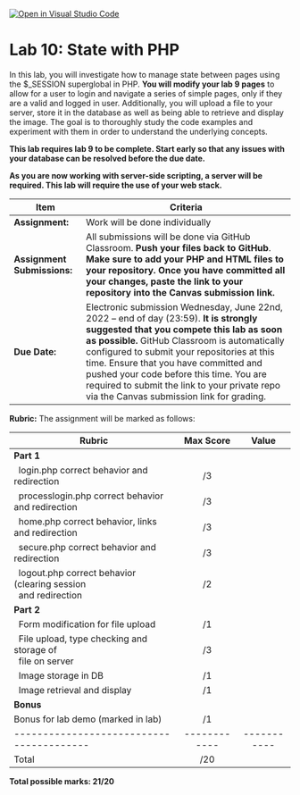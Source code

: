 [![Open in Visual Studio Code](https://classroom.github.com/assets/open-in-vscode-c66648af7eb3fe8bc4f294546bfd86ef473780cde1dea487d3c4ff354943c9ae.svg)](https://classroom.github.com/online_ide?assignment_repo_id=8039954&assignment_repo_type=AssignmentRepo)
# Lab 10: State with PHP

In this lab, you will investigate how to manage state between pages using the $_SESSION superglobal in PHP.  **You will modify your lab 9 pages** to allow for a user to login and navigate a series of simple pages, only if they are a valid and logged in user. Additionally, you will upload a file to your server, store it in the database as well as being able to retrieve and display the image. The goal is to thoroughly study the code examples and experiment with them in order to understand the underlying concepts.

**This lab requires lab 9 to be complete.  Start early so that any issues with your database can be resolved before the due date.**

**As you are now working with server-side scripting, a server will be required.  This lab will require the use of your web stack.**


| **Item**            | **Criteria** |
|----------------|---------------|
|**Assignment:** | Work will be done individually|
|**Assignment Submissions:**| All submissions will be done via GitHub Classroom. **Push your files back to GitHub**. **Make sure to add your PHP and HTML files to your repository.**  **Once you have committed all your changes, paste the link to your repository into the Canvas submission link.** |
|**Due Date:**| Electronic submission Wednesday, June 22nd, 2022 – end of day (23:59).  **It is strongly suggested that you compete this lab as soon as possible.**  GitHub Classroom is automatically configured to submit your repositories at this time.  Ensure that you have committed and pushed your code before this time.  You are required to submit the link to your private repo via the Canvas submission link for grading.|

**Rubric:** The assignment will be marked as follows:

| **Rubric**                                 | **Max Score** | **Value**  |
|---------------------------------------------|:-------------:|:----------:|
| **Part 1** |
| &nbsp;&nbsp;login.php correct behavior and redirection | /3 |
| &nbsp;&nbsp;processlogin.php correct behavior and redirection | /3 |
| &nbsp;&nbsp;home.php correct behavior, links and redirection| /3 |
| &nbsp;&nbsp;secure.php correct behavior and redirection | /3 |
| &nbsp;&nbsp;logout.php correct behavior (clearing session<br>&nbsp;&nbsp;and redirection | /2 |
| **Part 2** |
| &nbsp;&nbsp;Form modification for file upload | /1 |
| &nbsp;&nbsp;File upload, type checking and storage of<br>&nbsp;&nbsp;file on server | /3 |
| &nbsp;&nbsp;Image storage in DB | /1 |
| &nbsp;&nbsp;Image retrieval and display | /1 |
| **Bonus**
| Bonus for lab demo (marked in lab)		      | /1            |            |
|----------------------------------------|------------|-----------|
|Total                                   |       /20     |            |

**Total possible marks:  21/20**
